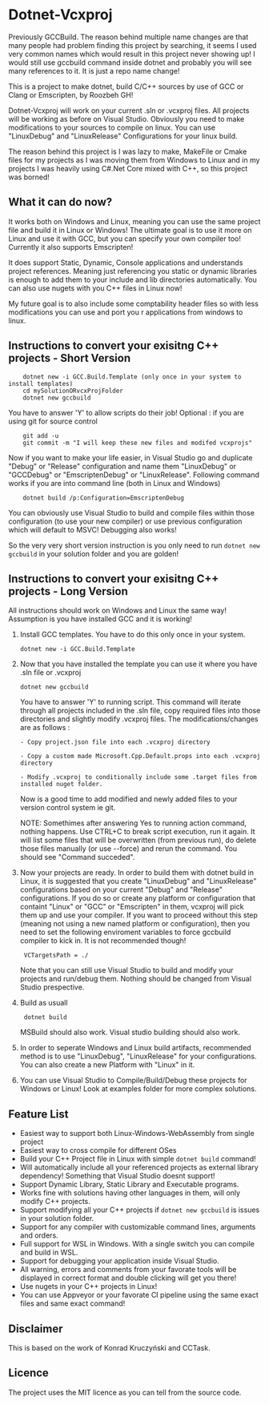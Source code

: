 Dotnet-Vcxproj
======

Previously GCCBuild. The reason behind multiple name changes are that many people had problem finding this project by searching, it seems I used very common names which would result in this project never showing up! I would still use gccbuild command inside dotnet and probably you will see many references to it. It is just a repo name change!

This is a project to make dotnet, build C/C++ sources by use of GCC or Clang or Emscripten, by Roozbeh GH!

Dotnet-Vcxproj will work on your current .sln or .vcxproj files. All projects will be working as before on Visual Studio.
Obviously you need to make modifications to your sources to compile on linux. You can use "LinuxDebug" and "LinuxRelease" Configurations for your linux build.

The reason behind this project is I was lazy to make, MakeFile or Cmake files for my projects as I was moving them from Windows to Linux and in my projects I was heavily using C#.Net Core mixed with C++, so this project was borned!

What it can do now?
-------------------
It works both on Windows and Linux, meaning you can use the same project file and build it in Linux or Windows! The ultimate goal is to use it more on Linux and use it with GCC, but you can specify your own compiler too! Currently it also supports Emscripten!

It does support Static, Dynamic, Console applications and understands project references. Meaning just referencing you static or dynamic libraries is enough to add them to your include and lib directories automatically. You can also use nugets with you C++ files in Linux now!

My future goal is to also include some comptability header files so with less modifications you can use and port you r applications from windows to linux.

Instructions to convert your exisitng C++ projects - Short Version
-------
        dotnet new -i GCC.Build.Template (only once in your system to install templates)
        cd mySolutionORvcxProjFolder
        dotnet new gccbuild
        
You have to answer 'Y' to allow scripts do their job!
Optional : if you are using git for source control

        git add -u
        git commit -m "I will keep these new files and modifed vcxprojs"
        
        
Now if you want to make your life easier, in Visual Studio go and duplicate "Debug" or "Release" configuration and name them "LinuxDebug" or "GCCDebug" or "EmscriptenDebug" or "LinuxRelease". Following command works if you are into command line (both in Linux and Windows)
     
        dotnet build /p:Configuration=EmscriptenDebug
        
You can obviously use Visual Studio to build and compile files within those configuration (to use your new compiler) or use previous configuration which will default to MSVC! Debugging also works!

So the very very short version instruction is you only need to run `dotnet new gccbuild` in your solution folder and you are golden!
        
Instructions to convert your exisitng C++ projects - Long Version
-------
All instructions should work on Windows and Linux the same way! Assumption is you have installed GCC and it is working!

 1. Install GCC templates. You have to do this only once in your system.

        dotnet new -i GCC.Build.Template
 2. Now that you have installed the template you can use it where you have .sln file or .vcxproj
 
        dotnet new gccbuild
    You have to answer 'Y' to running script. This command will iterate through all projects included in the .sln file, copy required files into those directories and slightly modify .vcxproj files. The modifications/changes are as follows :

        - Copy project.json file into each .vcxproj directory
    
        - Copy a custom made Microsoft.Cpp.Default.props into each .vcxproj directory
    
        - Modify .vcxproj to conditionally include some .target files from installed nuget folder.
    Now is a good time to add modified and newly added files to your version control system ie git.
    
    NOTE: Somethimes after answering Yes to running action command, nothing happens. Use CTRL+C to break script execution, run it again. It will list some files that will be overwritten (from previous run), do delete those files manually (or use --force) and rerun the command. You should see "Command succeded".
 3. Now your projects are ready. In order to build them with dotnet build in Linux, it is suggested that you create "LinuxDebug" and "LinuxRelease" configurations based on your current "Debug" and "Release" configurations. If you do so or create any platform or configuration that containt "Linux" or "GCC" or "Emscripten" in them, vcxproj will pick them up and use your compiler. 
If you want to proceed without this step (meaning not using a new named platform or configuration), then you need to set the following enviroment variables to force gccbuild compiler to kick in. It is not recommended though!

         VCTargetsPath = ./ 


     Note that you can still use Visual Studio to build and modify your projects and run/debug them. Nothing should be changed from Visual Studio prespective.
 4. Build as usuall
 
         dotnet build
    MSBuild should also work. Visual studio building should also work.

5. In order to seperate Windows and Linux build artifacts, recommended method is to use "LinuxDebug", "LinuxRelease" for your configurations. You can also create a new Platform with "Linux" in it. 
6. You can use Visual Studio to Compile/Build/Debug these projects for Windows or Linux! Look at examples folder for more complex solutions.

Feature List
-------
 - Easiest way to support both Linux-Windows-WebAssembly from single project
 - Easiest way to cross compile for different OSes
 - Build your C++ Project file in Linux with simple `dotnet build` command!
 - Will automatically include all your referenced projects as external library dependency! Something that Visual Studio doesnt support!
 - Support Dynamic Library, Static Library and Executable programs.
 - Works fine with solutions having other languages in them, will only modify C++ projects.
 - Support modifying all your C++ projects if `dotnet new gccbuild` is issues in your solution folder.
 - Support for any compiler with customizable command lines, arguments and orders.
 - Full support for WSL in Windows. With a single switch you can compile and build in WSL.
 - Support for debugging your application inside Visual Studio.
 - All warning, errors and comments from your favorate tools will be displayed in correct format and double clicking will get you there!
 - Use nugets in your C++ projects in Linux!
 - You can use Appveyor or your favorate CI pipeline using the same exact files and same exact command! 
 
 
Disclaimer
-------
This is based on the work of Konrad Kruczyński and CCTask.

Licence
-------
The project uses the MIT licence as you can tell from the source code.

